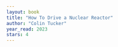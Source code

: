 ```yaml
---
layout: book
title: "How To Drive a Nuclear Reactor"
author: "Colin Tucker"
year_read: 2023
stars: 4
---
```


